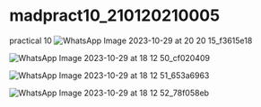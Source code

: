 # madpract10_210120210005
practical 10
![WhatsApp Image 2023-10-29 at 20 20 15_f3615e18](https://github.com/Shabnam5394/madpract10_210120210005/assets/98177656/3e986e7c-6dab-4cc1-b28b-eded29c2637c)


![WhatsApp Image 2023-10-29 at 18 12 50_cf020409](https://github.com/Shabnam5394/madpract10_210120210005/assets/98177656/f1eddd79-1830-4faa-b06a-b8327f267b8e)

![WhatsApp Image 2023-10-29 at 18 12 51_653a6963](https://github.com/Shabnam5394/madpract10_210120210005/assets/98177656/9d4a48a8-5a5f-41de-8ecf-05c739df1351)

![WhatsApp Image 2023-10-29 at 18 12 52_78f058eb](https://github.com/Shabnam5394/madpract10_210120210005/assets/98177656/99569914-6f33-4b63-b228-3666290940c3)
